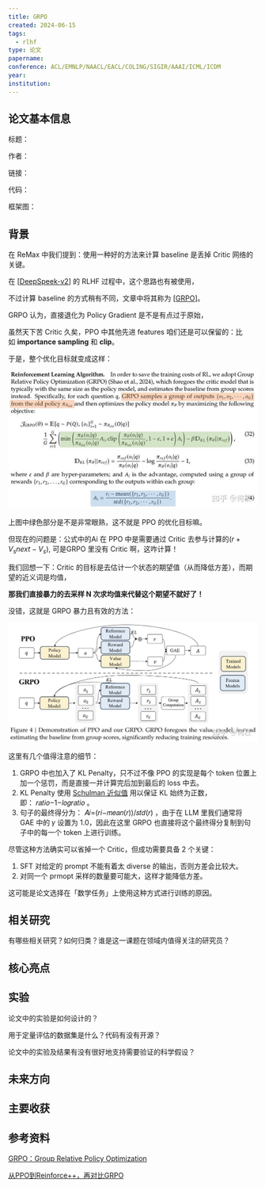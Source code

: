 ```yaml
---
title: GRPO
created: 2024-06-15
tags:
  - rlhf
type: 论文
papername: 
conference: ACL/EMNLP/NAACL/EACL/COLING/SIGIR/AAAI/ICML/ICDM
year: 
institution:
---
```


## 论文基本信息

标题：

作者：

链接：

代码：

框架图：


## 背景

在 ReMax 中我们提到：使用一种好的方法来计算 baseline 是丢掉 Critic 网络的关键。

在 [[DeepSpeek-v2](https://link.zhihu.com/?target=https%3A//arxiv.org/pdf/2405.04434)] 的 RLHF 过程中，这个思路也有被使用，

不过计算 baseline 的方式稍有不同，文章中将其称为 [[GRPO](https://link.zhihu.com/?target=https%3A//arxiv.org/pdf/2402.03300)]。

GRPO 认为，直接退化为 Policy Gradient 是不是有点过于原始，

虽然天下苦 Critic 久矣，PPO 中其他先进 features 咱们还是可以保留的：比如 **importance sampling** 和 **clip**。

于是，整个优化目标就变成这样：

![](img/Pasted%20image%2020240615165906.png)

上图中绿色部分是不是非常眼熟，这不就是 PPO 的优化目标嘛。

但现在的问题是：公式中的Ai 在 PPO 中是需要通过 Critic 去参与计算的$(r+V_s{next}-V_s)$, 
可是GRPO 里没有 Critic 啊，这咋计算！

我们回想一下：Critic 的目标是去估计一个状态的期望值（从而降低方差），而期望的近义词是均值，

**那我们直接暴力的去采样 N 次求均值来代替这个期望不就好了！**

没错，这就是 GRPO 暴力且有效的方法：

![](img/Pasted%20image%2020240615170232.png)

这里有几个值得注意的细节：

1. GRPO 中也加入了 KL Penalty，只不过不像 PPO 的实现是每个 token 位置上加一个惩罚，而是直接一并计算完后加到最后的 loss 中去。
2. KL Penalty 使用 [Schulman 近似值](https://link.zhihu.com/?target=https%3A//github.com/CarperAI/trlx/blob/3340c2f3a56d1d14fdd5f13ad575121fa26b6d92/trlx/trainer/accelerate_ppo_trainer.py%23L458) 用以保证 KL 始终为正数，即： 𝑟𝑎𝑡𝑖𝑜−1−𝑙𝑜𝑔𝑟𝑎𝑡𝑖𝑜 。
3. 句子的最终得分为： 𝐴𝑖=(𝑟𝑖−𝑚𝑒𝑎𝑛(𝑟))/𝑠𝑡𝑑(𝑟) ，由于在 LLM 里我们通常将 GAE 中的 𝛾 设置为 1.0，因此在这里 GRPO 也直接将这个最终得分复制到句子中的每一个 token 上进行训练。

尽管这种方法确实可以省掉一个 Critic，但成功需要具备 2 个关键：

1. SFT 对给定的 prompt 不能有着太 diverse 的输出，否则方差会比较大。
2. 对同一个 prmopt 采样的数量要可能大，这样才能降低方差。

这可能是论文选择在「数学任务」上使用这种方式进行训练的原因。


## 相关研究
有哪些相关研究？如何归类？谁是这一课题在领域内值得关注的研究员？



## 核心亮点



## 实验
论文中的实验是如何设计的？

用于定量评估的数据集是什么？代码有没有开源？

论文中的实验及结果有没有很好地支持需要验证的科学假设？



## 未来方向



## 主要收获


## 参考资料

[GRPO：Group Relative Policy Optimization](https://zhuanlan.zhihu.com/p/20021693569?utm_psn=1871540714904616960)

[从PPO到Reinforce++，再对比GRPO](https://zhuanlan.zhihu.com/p/22023807402)

